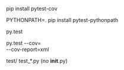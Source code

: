 pip install pytest-cov

PYTHONPATH=.
pip install pytest-pythonpath

py.test

py.test --cov= \
--cov-report=xml

test/ test_*.py (no __init__.py)
